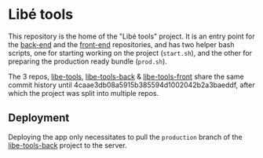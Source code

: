 # Libé tools

This repository is the home of the "Libé tools" project. It is an entry point for the [back-end](https://github.com/libe-max/libe-tools-back) and the [front-end](https://github.com/libe-max/libe-tools-front) repositories, and has two helper bash scripts, one for starting working on the project (`start.sh`), and the other for preparing the production ready bundle (`prod.sh`).

The 3 repos, [libe-tools](https://github.com/libe-max/libe-tools), [libe-tools-back](https://github.com/libe-max/libe-tools-back) & [libe-tools-front](https://github.com/libe-max/libe-tools-front) share the same commit history until 4caae3db08a5915b385594d1002042b2a3baeddf, after which the project was split into multiple repos.

## Deployment

Deploying the app only necessitates to pull the `production` branch of the [libe-tools-back](https://github.com/libe-max/libe-tools-back) project to the server.
